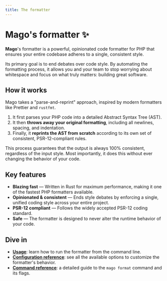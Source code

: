 ```yaml
---
title: The formatter
---
```


# Mago's formatter ✨

**Mago**'s formatter is a powerful, opinionated code formatter for PHP that ensures your entire codebase adheres to a single, consistent style.

Its primary goal is to end debates over code style. By automating the formatting process, it allows you and your team to stop worrying about whitespace and focus on what truly matters: building great software.

## How it works

Mago takes a "parse-and-reprint" approach, inspired by modern formatters like Prettier and `rustfmt`.

1.  It first parses your PHP code into a detailed Abstract Syntax Tree (AST).
2.  It then **throws away your original formatting**, including all newlines, spacing, and indentation.
3.  Finally, it **reprints the AST from scratch** according to its own set of consistent, PSR-12-compliant rules.

This process guarantees that the output is always 100% consistent, regardless of the input style. Most importantly, it does this without ever changing the behavior of your code.

## Key features

- **Blazing fast** — Written in Rust for maximum performance, making it one of the fastest PHP formatters available.
- **Opinionated & consistent** — Ends style debates by enforcing a single, unified coding style across your entire project.
- **PSR-12 compliant** — Follows the widely accepted PSR-12 coding standard.
- **Safe** — The formatter is designed to never alter the runtime behavior of your code.

## Dive in

- **[Usage](/tools/formatter/usage.md)**: learn how to run the formatter from the command line.
- **[Configuration reference](/tools/formatter/configuration-reference.md)**: see all the available options to customize the formatter's behavior.
- **[Command reference](/tools/formatter/command-reference.md)**: a detailed guide to the `mago format` command and its flags.
